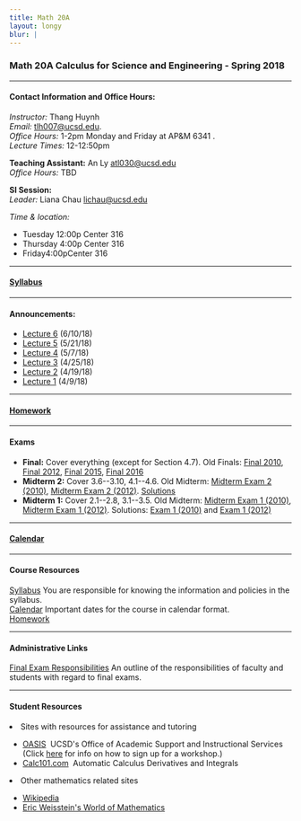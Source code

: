 ```yaml
---
title: Math 20A
layout: longy
blur: |
---
```

### Math 20A Calculus for Science and Engineering - Spring 2018  

---  

#### Contact Information and Office Hours:  

*Instructor:* Thang Huynh  
*Email:* [tlh007@ucsd.edu][email].    
*Office Hours:* 1-2pm Monday and Friday at AP&M 6341 .  
*Lecture Times:* 12-12:50pm

[email]: mailto:tlh007@ucsd.edu

**Teaching Assistant:** An Ly [atl030@ucsd.edu][emailly]  
*Office Hours:* TBD

[emailly]: mailto:atl030@ucsd.edu

**SI Session:**  
*Leader:* Liana Chau [lichau@ucsd.edu][emailchau]

[emailchau]: mailto:lichau@ucsd.edu

*Time & location:* 
  - Tuesday 12:00p Center 316
  - Thursday 4:00p Center 316
  - Friday4:00pCenter 316


--- 

#### [Syllabus][math20aSyl]

[math20aSyl]:http://thanghuynh.org/teaching/math20a_syllabus.html


--- 

#### Announcements:

  - [Lecture 6][math20alec6] (6/10/18)
  - [Lecture 5][math20alec5] (5/21/18)
  - [Lecture 4][math20alec4] (5/7/18)
  - [Lecture 3][math20alec3] (4/25/18)
  - [Lecture 2][math20alec2] (4/19/18)
  - [Lecture 1][math20alec1] (4/9/18)
  
[math20alec6]:http://thanghuynh.org/teaching/Math20A_Lecture6.pdf
[math20alec5]:http://thanghuynh.org/teaching/Math20A_Lecture5.pdf
[math20alec4]:http://thanghuynh.org/teaching/Math20A_Lecture4.pdf
[math20alec3]:http://thanghuynh.org/teaching/Math20A_Lecture3.pdf
[math20alec2]:http://thanghuynh.org/teaching/Math20A_Lecture2.pdf
[math20alec1]:http://thanghuynh.org/teaching/Math20A_Lecture1.pdf  

---

#### [Homework][math20aHW]

[math20aHW]:http://thanghuynh.org/teaching/math20a_s18_hw.html


---  

#### Exams


  - **Final:** Cover everything (except for Section 4.7). Old Finals: [Final 2010][math20afinal10], [Final 2012][math20afinal12], [Final 2015][math20afinal15], [Final 2016][math20afinal16]
  - **Midterm 2:** Cover 3.6--3.10, 4.1--4.6. Old Midterm: [Midterm Exam 2 (2010)][math20amid210], [Midterm Exam 2 (2012)][math20amid212]. [Solutions][math20amid2sols]
  - **Midterm 1:** Cover 2.1--2.8, 3.1--3.5. Old Midterm: [Midterm Exam 1 (2010)][math20amid110], [Midterm Exam 1 (2012)][math20amid112]. Solutions: [Exam 1 (2010)][math20amid110sol] and [Exam 1 (2012)][math20amid112sol]    

[math20afinal16]:http://thanghuynh.org/teaching/Math20A_Final2016.pdf
[math20afinal15]:http://thanghuynh.org/teaching/Math20A_Final2015.pdf
[math20afinal12]:http://thanghuynh.org/teaching/Math20A_Final2012.pdf
[math20afinal10]:http://thanghuynh.org/teaching/Math20A_Final2010.pdf
[math20amid2sols]:http://thanghuynh.org/teaching/Math20A_Exam2_Solutions.pdf
[math20amid210]:http://thanghuynh.org/teaching/Math20A_Exam2_2010.pdf
[math20amid212]:http://thanghuynh.org/teaching/Math20A_Exam2_2012.pdf
[math20amid112sol]:http://thanghuynh.org/teaching/Math20A_Exam1_2012_Solution.pdf
[math20amid110sol]:http://thanghuynh.org/teaching/Math20A_Exam1_2010_Solution.pdf
[math20amid110]:http://thanghuynh.org/teaching/Math20A_Exam1_2010.pdf
[math20amid112]:http://thanghuynh.org/teaching/Math20A_Exam1_2012.pdf


---

#### [Calendar][math20aCal]

[math20aCal]:http://thanghuynh.org/teaching/math20a_s18_cal.html

---  

#### Course Resources  

[Syllabus][math20aSyl] You are responsible for knowing the information and policies in the syllabus.  
[Calendar][math20aCal] Important dates for the course in calendar format.  
[Homework][math20aHW]  

[math20aCal]:http://thanghuynh.org/teaching/math20a_s18_cal.html
[math20aSyl]:http://thanghuynh.org/teaching/math20a_syllabus.html
[math20aHW]:http://thanghuynh.org/teaching/math20a_s18_hw.html

---  

#### Administrative Links  
[Final Exam Responsibilities](http://blink.ucsd.edu/Blink/External/Topics/How_To/0,1260,17998,00.html) An outline of the responsibilities of faculty and students
with regard to final exams.


---

#### Student Resources

<li>Sites with resources for assistance and tutoring
<ul><p></p><li><a href="http://oasis.ucsd.edu/">OASIS</a> &nbsp;UCSD's Office of Academic Support and
Instructional Services (Click <a href="https://students.ucsd.edu/academics/_organizations/oasis/math-science/workshops.html">here</a> for info on how to sign up for a workshop.)</li> 
<li><a href="http://www.calc101.com/">Calc101.com</a> &nbsp;Automatic Calculus Derivatives and
Integrals</li>
<p></p>
</ul></li>

<li>Other mathematics related sites 
<p></p><ul>
<li><a href="http://en.wikipedia.org/wiki/Portal:Mathematics">Wikipedia</a></li>
<li><a href="http://mathworld.wolfram.com/">Eric Weisstein's World of Mathematics</a></li>
</ul></li>








